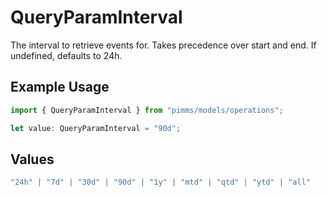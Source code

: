 # QueryParamInterval

The interval to retrieve events for. Takes precedence over start and end. If undefined, defaults to 24h.

## Example Usage

```typescript
import { QueryParamInterval } from "pimms/models/operations";

let value: QueryParamInterval = "90d";
```

## Values

```typescript
"24h" | "7d" | "30d" | "90d" | "1y" | "mtd" | "qtd" | "ytd" | "all"
```